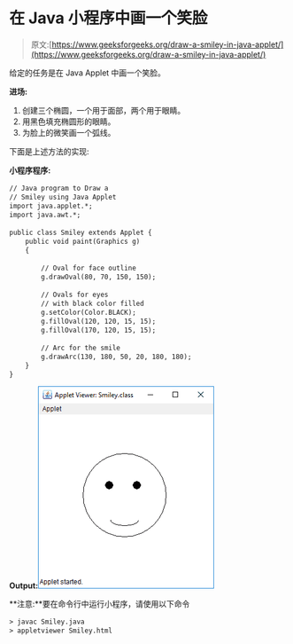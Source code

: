 # 在 Java 小程序中画一个笑脸

> 原文:[https://www.geeksforgeeks.org/draw-a-smiley-in-java-applet/](https://www.geeksforgeeks.org/draw-a-smiley-in-java-applet/)

给定的任务是在 Java Applet 中画一个笑脸。

**进场:**

1.  创建三个椭圆，一个用于面部，两个用于眼睛。
2.  用黑色填充椭圆形的眼睛。
3.  为脸上的微笑画一个弧线。

下面是上述方法的实现:

**小程序程序:**

```
// Java program to Draw a 
// Smiley using Java Applet
import java.applet.*;
import java.awt.*;

public class Smiley extends Applet {
    public void paint(Graphics g)
    {

        // Oval for face outline
        g.drawOval(80, 70, 150, 150);

        // Ovals for eyes
        // with black color filled
        g.setColor(Color.BLACK);
        g.fillOval(120, 120, 15, 15);
        g.fillOval(170, 120, 15, 15);

        // Arc for the smile
        g.drawArc(130, 180, 50, 20, 180, 180);
    }
}
```

**Output:**![](img/1f3a74d3322e4627b5937eb41158156d.png)

**注意:**要在命令行中运行小程序，请使用以下命令

```
> javac Smiley.java
> appletviewer Smiley.html
```